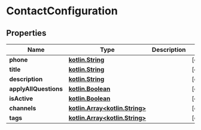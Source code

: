 # ContactConfiguration

## Properties
Name | Type | Description | Notes
------------ | ------------- | ------------- | -------------
**phone** | [**kotlin.String**](.md) |  |  [optional]
**title** | [**kotlin.String**](.md) |  |  [optional]
**description** | [**kotlin.String**](.md) |  |  [optional]
**applyAllQuestions** | [**kotlin.Boolean**](.md) |  |  [optional]
**isActive** | [**kotlin.Boolean**](.md) |  |  [optional]
**channels** | [**kotlin.Array&lt;kotlin.String&gt;**](.md) |  |  [optional]
**tags** | [**kotlin.Array&lt;kotlin.String&gt;**](.md) |  |  [optional]
